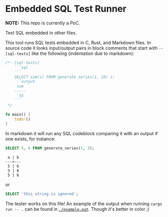 # Embedded SQL Test Runner

**NOTE:** This repo is currently a PoC.

Test SQL embedded in other files.

This tool runs SQL tests embedded in C, Rust, and Markdown files. In source code
it looks input/output pairs in block comments that start with `--[sql-tests]`
like the following (indentation due to markdown):
```rust
/*--[sql-tests]
    ```sql
    ```
    SELECT sum(i) FROM generate_series(1, 10) i;
    ```output
     sum
    -----
      55
    ```
 */

fn main() {
    todo!()
}
```

In markdown it will run any SQL codeblock comparing it with an output if one
exists, for instance:

```SQL
SELECT 5, 6 FROM generate_series(1, 3);
```
```output
 a | b
---+---
 5 | 6
 5 | 6
 5 | 6
```

or

```SQL
SELECT 'this string is ignored';
```

The tester works on this file! An example of the output when running
`cargo run -- .` can be found in [`./example.out`](./example.out). Though it's
better in color ;)